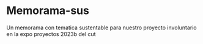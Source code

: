 # Memorama-sus
Un memorama con tematica sustentable para nuestro proyecto involuntario en la expo proyectos 2023b del cut
